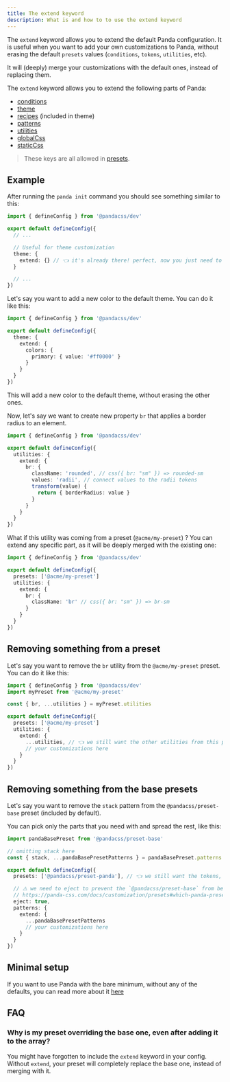 ```yaml
---
title: The extend keyword
description: What is and how to to use the extend keyword
---
```


The `extend` keyword allows you to extend the default Panda configuration. It is useful when you want to add your own customizations to Panda, without erasing the default `presets` values (`conditions`, `tokens`, `utilities`, etc).

It will (deeply) merge your customizations with the default ones, instead of replacing them.

The `extend` keyword allows you to extend the following parts of Panda:

- [conditions](/docs/customization/conditions)
- [theme](/docs/customization/theme)
- [recipes](/docs/concepts/recipes) (included in theme)
- [patterns](/docs/customization/patterns)
- [utilities](/docs/customization/utilities)
- [globalCss](/docs/concepts/writing-styles#global-styles)
- [staticCss](/docs/guides/static)

> These keys are all allowed in [presets](/docs/customization/presets).

## Example

After running the `panda init` command you should see something similar to this:

```ts
import { defineConfig } from '@pandacss/dev'

export default defineConfig({
  // ...

  // Useful for theme customization
  theme: {
    extend: {} // 👈 it's already there! perfect, now you just need to add your customizations in this object
  }

  // ...
})
```

Let's say you want to add a new color to the default theme. You can do it like this:

```ts
import { defineConfig } from '@pandacss/dev'

export default defineConfig({
  theme: {
    extend: {
      colors: {
        primary: { value: '#ff0000' }
      }
    }
  }
})
```

This will add a new color to the default theme, without erasing the other ones.

Now, let's say we want to create new property `br` that applies a border radius to an element.

```ts
import { defineConfig } from '@pandacss/dev'

export default defineConfig({
  utilities: {
    extend: {
      br: {
        className: 'rounded', // css({ br: "sm" }) => rounded-sm
        values: 'radii', // connect values to the radii tokens
        transform(value) {
          return { borderRadius: value }
        }
      }
    }
  }
})
```

What if this utility was coming from a preset (`@acme/my-preset`) ? You can extend any specific part, as it will be deeply merged with the existing one:

```ts
import { defineConfig } from '@pandacss/dev'

export default defineConfig({
  presets: ['@acme/my-preset']
  utilities: {
    extend: {
      br: {
        className: 'br' // css({ br: "sm" }) => br-sm
      }
    }
  }
})
```

## Removing something from a preset

Let's say you want to remove the `br` utility from the `@acme/my-preset` preset. You can do it like this:

```ts
import { defineConfig } from '@pandacss/dev'
import myPreset from '@acme/my-preset'

const { br, ...utilities } = myPreset.utilities

export default defineConfig({
  presets: ['@acme/my-preset']
  utilities: {
    extend: {
      ...utilities, // 👈 we still want the other utilities from this preset
      // your customizations here
    }
  }
})
```

## Removing something from the base presets

Let's say you want to remove the `stack` pattern from the `@pandacss/preset-base` preset (included by default).

You can pick only the parts that you need with and spread the rest, like this:

```ts
import pandaBasePreset from '@pandacss/preset-base'

// omitting stack here
const { stack, ...pandaBasePresetPatterns } = pandaBasePreset.patterns

export default defineConfig({
  presets: ['@pandacss/preset-panda'], // 👈 we still want the tokens, breakpoints and textStyles from this preset

  // ⚠️ we need to eject to prevent the `@pandacss/preset-base` from being resolved
  // https://panda-css.com/docs/customization/presets#which-panda-presets-will-be-included-
  eject: true,
  patterns: {
    extend: {
      ...pandaBasePresetPatterns
      // your customizations here
    }
  }
})
```

## Minimal setup

If you want to use Panda with the bare minimum, without any of the defaults, you can read more about it [here](/docs/guide/minimal-setup)

## FAQ

### Why is my preset overriding the base one, even after adding it to the array?

You might have forgotten to include the `extend` keyword in your config. Without `extend`, your preset will completely replace the base one, instead of merging with it.
